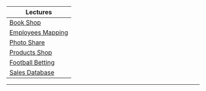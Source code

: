 
| Lectures       |
|----------------------       
| [Book Shop](https://github.com/jackofdiamond5/Software-University/tree/master/C%23%20DB%20Fundamentals/DB%20Advanced%20-%20EF%20Core/BookShop)                
| [Employees Mapping](https://github.com/jackofdiamond5/Software-University/tree/master/C%23%20DB%20Fundamentals/DB%20Advanced%20-%20EF%20Core/Employees%20Mapping)                        |
|  [Photo Share](https://github.com/jackofdiamond5/Software-University/tree/master/C%23%20DB%20Fundamentals/DB%20Advanced%20-%20EF%20Core/PhotoShare)                      |
| [Products Shop](https://github.com/jackofdiamond5/Software-University/tree/master/C%23%20DB%20Fundamentals/DB%20Advanced%20-%20EF%20Core/ProductsShop)             |
|  [Football Betting](https://github.com/jackofdiamond5/Software-University/tree/master/C%23%20DB%20Fundamentals/DB%20Advanced%20-%20EF%20Core/P03_FootballBetting)                      |
|[Sales Database](https://github.com/jackofdiamond5/Software-University/tree/master/C%23%20DB%20Fundamentals/DB%20Advanced%20-%20EF%20Core/P03_SalesDatabase)        |
------
